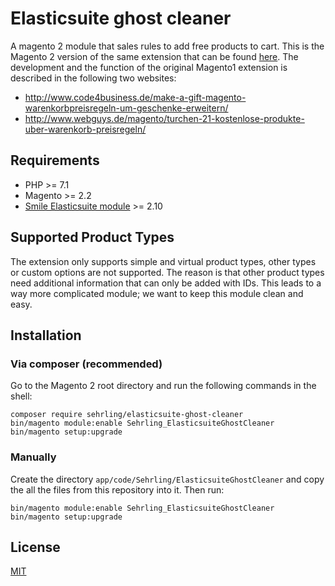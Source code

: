 Elasticsuite ghost cleaner
===========

A magento 2 module that  sales rules to add free products to cart. This is the Magento 2 version of the same extension that can be found [here](https://github.com/code4business/freeproduct).
The development and the function of the original Magento1 extension is described in the following two websites:
- <http://www.code4business.de/make-a-gift-magento-warenkorbpreisregeln-um-geschenke-erweitern/>
- <http://www.webguys.de/magento/turchen-21-kostenlose-produkte-uber-warenkorb-preisregeln/>

Requirements
-------
- PHP >= 7.1
- Magento >= 2.2
- [Smile Elasticsuite module](https://github.com/Smile-SA/elasticsuite) >= 2.10

Supported Product Types
-------
The extension only supports simple and virtual product types, other types or custom options are not supported. The reason is that other product types need additional information that can only be added with IDs. This leads to a way more complicated module; we want to keep this module clean and easy.

Installation
-------
### Via composer (recommended)
Go to the Magento 2 root directory and run the following commands in the shell:
```
composer require sehrling/elasticsuite-ghost-cleaner
bin/magento module:enable Sehrling_ElasticsuiteGhostCleaner
bin/magento setup:upgrade
```

### Manually
Create the directory `app/code/Sehrling/ElasticsuiteGhostCleaner` and copy the all the files from this repository into it. Then run:
```
bin/magento module:enable Sehrling_ElasticsuiteGhostCleaner
bin/magento setup:upgrade
```

License
-------
[MIT](https://opensource.org/licenses/mit-license.phpp)
